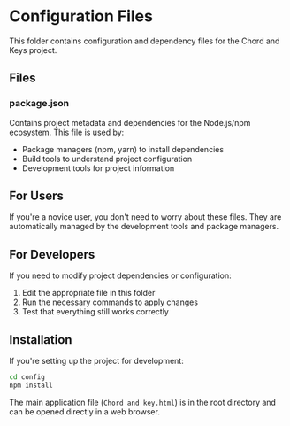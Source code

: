 # Configuration Files

This folder contains configuration and dependency files for the Chord and Keys project.

## Files

### package.json
Contains project metadata and dependencies for the Node.js/npm ecosystem. This file is used by:
- Package managers (npm, yarn) to install dependencies
- Build tools to understand project configuration
- Development tools for project information

## For Users

If you're a novice user, you don't need to worry about these files. They are automatically managed by the development tools and package managers.

## For Developers

If you need to modify project dependencies or configuration:
1. Edit the appropriate file in this folder
2. Run the necessary commands to apply changes
3. Test that everything still works correctly

## Installation

If you're setting up the project for development:
```bash
cd config
npm install
```

The main application file (`Chord and key.html`) is in the root directory and can be opened directly in a web browser.
